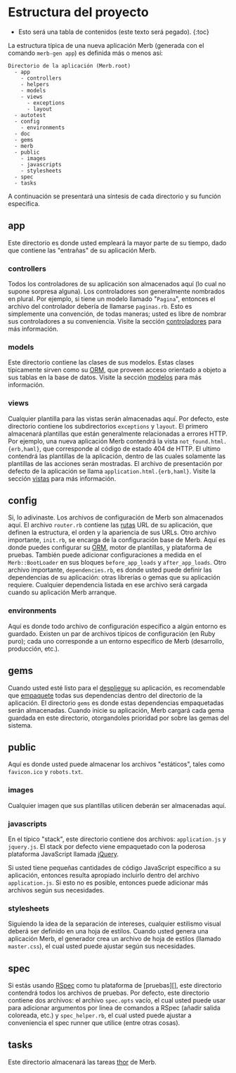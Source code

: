 # Estructura del proyecto

* Esto será una tabla de contenidos (este texto será pegado).
{:toc}

La estructura típica de una nueva aplicación Merb (generada con el comando ``merb-gen app``)
es definida más o menos así:

    Directorio de la aplicación (Merb.root)
      - app
        - controllers
        - helpers
        - models
        - views
          - exceptions
          - layout
      - autotest
      - config
        - environments
      - doc
      - gems
      - merb
      - public
        - images
        - javascripts
        - stylesheets
      - spec
      - tasks

A continuación se presentará una síntesis de cada directorio y su función especifica.

## app
Este directorio es donde usted empleará la mayor parte de su tiempo, 
dado que contiene las "entrañas" de su aplicación Merb.

### controllers
Todos los controladores de su aplicación son almacenados aquí (lo cual no supone sorpresa alguna).
Los controladores son generalmente nombrados en plural.
Por ejemplo, si tiene un modelo llamado "``Pagina``", 
entonces el archivo del controlador debería de llamarse ``paginas.rb``.
Esto es simplemente una convención, de todas maneras; 
usted es libre de nombrar sus controladores a su conveniencia.
Visite la sección [controladores][] para más información.

### models
Este directorio contiene las clases de sus modelos.
Estas clases típicamente sirven como su [ORM][], 
que proveen acceso orientado a objeto a sus tablas en la base de datos.
Visite la sección [modelos][] para más información.

### views
Cualquier plantilla para las vistas serán almacenadas aquí.
Por defecto, este directorio contiene los 
subdirectorios ``exceptions`` y ``layout``.
El primero almacenará plantillas 
que están generalmente relacionadas a errores HTTP.
Por ejemplo, una nueva aplicación Merb 
contendrá la vista ``not_found.html.{erb,haml}``, 
que corresponde al código de estado 404 de HTTP.
El ultimo contendrá las plantillas de la aplicación, 
dentro de las cuales solamente las plantillas de las acciones serán mostradas.
El archivo de presentación por defecto de la aplicación 
se llama ``application.html.{erb,haml}``.
Visite la sección [vistas][] para más información.

## config
Si, lo adivinaste.
Los archivos de configuración de Merb son almacenados aquí.
El archivo ``router.rb`` contiene las [rutas][] URL de su aplicación, 
que definen la estructura, el orden y la apariencia de sus URLs.
Otro archivo importante, ``init.rb``, se encarga de la configuración base de Merb.
Aquí es donde puedes configurar su [ORM][], motor de plantillas, y plataforma de pruebas.
También puede adicionar configuraciones a medida en el ``Merb::BootLoader`` 
en sus bloques ``before_app_loads`` y ``after_app_loads``.
Otro archivo importante, ``dependencies.rb``, 
es donde usted puede definir las dependencias de su aplicación: 
otras librerías o gemas que su aplicación requiere.
Cualquier dependencia listada en ese archivo será cargada cuando su aplicación Merb arranque.

### environments
Aquí es donde todo archivo de configuración específico a algún entorno es guardado.
Existen un par de archivos típicos de configuración (en Ruby puro); 
cada uno corresponde a un entorno especifico de Merb 
(desarrollo, producción, etc.).

## gems
Cuando usted esté listo para el [despliegue][] su aplicación, 
es recomendable que [empaquete][] todas sus dependencias 
dentro del directorio de la aplicación.
El directorio ``gems`` es donde estas dependencias empaquetadas 
serán almacenadas.
Cuando inicie su aplicación, 
Merb cargará cada gema guardada en este directorio, otorgandoles prioridad por sobre las gemas del sistema.

## public
Aquí es donde usted puede almacenar los archivos "estáticos", 
tales como ``favicon.ico`` y ``robots.txt``.

### images
Cualquier imagen que sus plantillas utilicen deberán ser almacenadas aquí.

### javascripts
En el típico "stack", este directorio contiene dos archivos: 
``application.js`` y ``jquery.js``.
El stack por defecto viene empaquetado 
con la poderosa plataforma JavaScript llamada [jQuery][].

Si usted tiene pequeñas cantidades de código JavaScript específico a su aplicación, 
entonces resulta apropiado incluirlo dentro del archivo ``application.js``.
Si esto no es posible, entonces puede adicionar más archivos según sus necesidades.

### stylesheets
Siguiendo la idea de la separación de intereses, 
cualquier estilismo visual deberá ser definido en una hoja de estilos.
Cuando usted genera una aplicación Merb, 
el generador crea un archivo de hoja de estilos (llamado ``master.css``), 
el cual usted puede ajustar según sus necesidades.

## spec
Si estás usando [RSpec][] como tu plataforma de [pruebas][], 
este directorio contendrá todos los archivos de pruebas.
Por defecto, este directorio contiene dos archivos: 
el archivo ``spec.opts`` vacío, 
el cual usted puede usar para adicionar argumentos por linea de comandos a RSpec 
(añadir salida coloreada, etc.) y ``spec_helper.rb``, 
el cual usted puede ajustar a conveniencia el spec runner que utilice (entre otras cosas).

## tasks
Este directorio almacenará las tareas [thor][] de Merb.

[empaquete]: /deployment/bundle
[controladores]: /getting-started/controllers
[despliegue]: /deployment
[jQuery]: http://jquery.com/
[modelos]: /getting-started/models
[ORM]: http://en.wikipedia.org/wiki/Object-relational_mapping
[rutas]: /getting-started/router
[RSpec]: http://rspec.info/
[prueba]: /testing-your-application
[thor]: http://wiki.merbivore.com/faqs/thor
[vistas]: /getting-started/views
